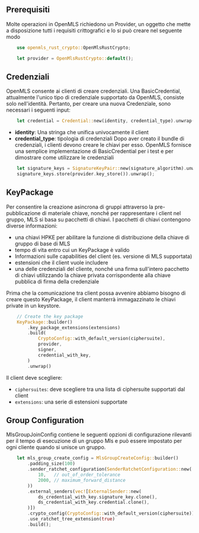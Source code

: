 ## Prerequisiti
Molte operazioni in OpenMLS richiedono un Provider, un oggetto che mette a disposizione tutti i requisiti crittografici e lo si può creare nel seguente modo
```rust
    use openmls_rust_crypto::OpenMlsRustCrypto;

    let provider = OpenMlsRustCrypto::default();
```
## Credenziali 
OpenMLS consente ai clienti di creare credenziali. Una BasicCredential, attualmente l'unico tipo di credenziale supportato da OpenMLS, consiste solo nell'identità. Pertanto, per creare una nuova Credenziale, sono necessari i seguenti input:
```rust
    let credential = Credential::new(identity, credential_type).unwrap();
```
- **identity**: Una stringa che unifica univocamente il client
- **credential_type**: tipologia di credenziali
Dopo aver creato il bundle di credenziali, i clienti devono creare le chiavi per esso. OpenMLS fornisce una semplice implementazione di BasicCredential per i test e per dimostrare come utilizzare le credenziali
```rust
    let signature_keys = SignatureKeyPair::new(signature_algorithm).unwrap();
    signature_keys.store(provider.key_store()).unwrap();
```

## KeyPackage
Per consentire la creazione asincrona di gruppi attraverso la pre-pubblicazione di materiale chiave, nonché per rappresentare i client nel gruppo, MLS si basa su pacchetti di chiavi. I pacchetti di chiavi contengono diverse informazioni:
- una chiavi HPKE per abilitare la funzione di distribuzione della chiave di gruppo di base di MLS
- tempo di vita entro cui un KeyPackage è valido
- Informazioni sulle capabilities del client (es. versione di MLS supportata)
- estensioni che il client vuole includere
- una delle credenziali del cliente, nonché una firma sull'intero pacchetto di chiavi utilizzando la chiave privata corrispondente alla chiave pubblica di firma della credenziale

Prima che la comunicazione tra client possa avvenire abbiamo bisogno di creare questo KeyPackage, il client manterrà immagazzinato le chiavi private in un keystore.

```rust
    // Create the key package
    KeyPackage::builder()
        .key_package_extensions(extensions)
        .build(
            CryptoConfig::with_default_version(ciphersuite),
            provider,
            signer,
            credential_with_key,
        )
        .unwrap()
```
Il client deve scegliere:
- `ciphersuites`: deve scegliere tra una lista di ciphersuite supportati dal client
- `extensions`: una serie di estensioni supportate
## Group Configuration
MlsGroupJoinConfig contiene le seguenti opzioni di configurazione rilevanti per il tempo di esecuzione di un gruppo Mls e può essere impostato per ogni cliente quando si unisce un gruppo.
```rust
    let mls_group_create_config = MlsGroupCreateConfig::builder()
        .padding_size(100)
        .sender_ratchet_configuration(SenderRatchetConfiguration::new(
            10,   // out_of_order_tolerance
            2000, // maximum_forward_distance
        ))
        .external_senders(vec![ExternalSender::new(
            ds_credential_with_key.signature_key.clone(),
            ds_credential_with_key.credential.clone(),
        )])
        .crypto_config(CryptoConfig::with_default_version(ciphersuite))
        .use_ratchet_tree_extension(true)
        .build();
```